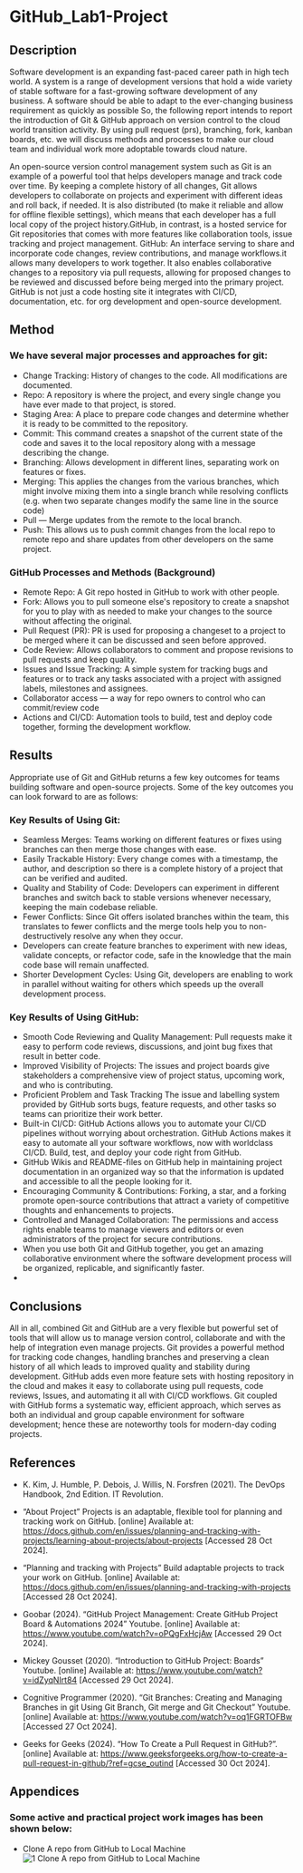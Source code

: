 # GitHub_Lab1-Project
## Description
Software development is an expanding fast-paced career path in high tech world. A system is a range of development versions that hold a wide variety of stable software for a fast-growing software development of any business. A software should be able to adapt to the ever-changing business requirement as quickly as possible
So, the following report intends to report the introduction of Git & GitHub approach on version control to the cloud world transition activity. By using pull request (prs), branching, fork, kanban boards, etc. we will discuss methods and processes to make our cloud team and individual work more adoptable towards cloud nature.

An open-source version control management system such as Git is an example of a powerful tool that helps developers manage and track code over time. By keeping a complete history of all changes, Git allows developers to collaborate on projects and experiment with different ideas and roll back, if needed. It is also distributed (to make it reliable and allow for offline flexible settings), which means that each developer has a full local copy of the project history.GitHub, in contrast, is a hosted service for Git repositories that comes with more features like collaboration tools, issue tracking and project management. GitHub: An interface serving to share and incorporate code changes, review contributions, and manage workflows.it allows many developers to work together. It also enables collaborative changes to a repository via pull requests, allowing for proposed changes to be reviewed and discussed before being merged into the primary project. GitHub is not just a code hosting site it integrates with CI/CD, documentation, etc. for org development and open-source development.

## Method
### We have several major processes and approaches for git:

*	Change Tracking: History of changes to the code. All modifications are documented.
*	Repo: A repository is where the project, and every single change you have ever made to that project, is stored.
*	Staging Area: A place to prepare code changes and determine whether it is ready to be committed to the repository.
*	Commit: This command creates a snapshot of the current state of the code and saves it to the local repository along with a message describing the change.
*	Branching: Allows development in different lines, separating work on features or fixes.
*	Merging: This applies the changes from the various branches, which might involve mixing them into a single branch while resolving conflicts (e.g. when two separate changes modify the same line in the source code)
*	Pull — Merge updates from the remote to the local branch.
*	Push: This allows us to push commit changes from the local repo to remote repo and share updates from other developers on the same project.

### GitHub Processes and Methods (Background)
*	Remote Repo: A Git repo hosted in GitHub to work with other people.
*	Fork: Allows you to pull someone else's repository to create a snapshot for you to play with as needed to make your changes to the source without affecting the original.
*	Pull Request (PR): PR is used for proposing a changeset to a project to be merged where it can be discussed and seen before approved.
*	Code Review: Allows collaborators to comment and propose revisions to pull requests and keep quality.
*	Issues and Issue Tracking: A simple system for tracking bugs and features or to track any tasks associated with a project with assigned labels, milestones and assignees.
*	Collaborator access — a way for repo owners to control who can commit/review code
*	Actions and CI/CD: Automation tools to build, test and deploy code together, forming the development workflow.

## Results 
Appropriate use of Git and GitHub returns a few key outcomes for teams building software and open-source projects. Some of the key outcomes you can look forward to are as follows:
### Key Results of Using Git:
*	Seamless Merges: Teams working on different features or fixes using branches can then merge those changes with ease.
*	Easily Trackable History: Every change comes with a timestamp, the author, and description so there is a complete history of a project that can be verified and audited.
*	Quality and Stability of Code: Developers can experiment in different branches and switch back to stable versions whenever necessary, keeping the main codebase reliable.
*	Fewer Conflicts: Since Git offers isolated branches within the team, this translates to fewer conflicts and the merge tools help you to non-destructively resolve any when they occur.
*	Developers can create feature branches to experiment with new ideas, validate concepts, or refactor code, safe in the knowledge that the main code base will remain unaffected.
*	Shorter Development Cycles: Using Git, developers are enabling to work in parallel without waiting for others which speeds up the overall development process.

### Key Results of Using GitHub:

*	Smooth Code Reviewing and Quality Management: Pull requests make it easy to perform code reviews, discussions, and joint bug fixes that result in better code.
*	Improved Visibility of Projects: The issues and project boards give stakeholders a comprehensive view of project status, upcoming work, and who is contributing.
*	Proficient Problem and Task Tracking The issue and labelling system provided by GitHub sorts bugs, feature requests, and other tasks so teams can prioritize their work better.
*	Built-in CI/CD: GitHub Actions allows you to automate your CI/CD pipelines without worrying about orchestration. GitHub Actions makes it easy to automate all your software workflows, now with worldclass CI/CD. Build, test, and deploy your code right from GitHub.
*	GitHub Wikis and README-files on GitHub help in maintaining project documentation in an organized way so that the information is updated and accessible to all the people looking for it.
*	Encouraging Community & Contributions: Forking, a star, and a forking promote open-source contributions that attract a variety of competitive thoughts and enhancements to projects.
*	Controlled and Managed Collaboration: The permissions and access rights enable teams to manage viewers and editors or even administrators of the project for secure contributions.
*	When you use both Git and GitHub together, you get an amazing collaborative environment where the software development process will be organized, replicable, and significantly faster.
*	
## Conclusions

All in all, combined Git and GitHub are a very flexible but powerful set of tools that will allow us to manage version control, collaborate and with the help of integration even manage projects. Git provides a powerful method for tracking code changes, handling branches and preserving a clean history of all which leads to improved quality and stability during development. GitHub adds even more feature sets with hosting repository in the cloud and makes it easy to collaborate using pull requests, code reviews, Issues, and automating it all with CI/CD workflows. Git coupled with GitHub forms a systematic way, efficient approach, which serves as both an individual and group capable environment for software development; hence these are noteworthy tools for modern-day coding projects.

## References
* K. Kim, J. Humble, P. Debois, J. Willis, N. Forsfren (2021). The DevOps Handbook, 2nd Edition. IT Revolution.

*	“About Project” Projects is an adaptable, flexible tool for planning and tracking work on GitHub. [online] Available at:
https://docs.github.com/en/issues/planning-and-tracking-with-projects/learning-about-projects/about-projects 
[Accessed 28 Oct 2024].

* “Planning and tracking with Projects” Build adaptable projects to track your work on GitHub. [online] Available at:
https://docs.github.com/en/issues/planning-and-tracking-with-projects
 [Accessed 28 Oct 2024].

*	Goobar (2024). “GitHub Project Management: Create GitHub Project Board & Automations 2024” Youtube. [online] Available at:
https://www.youtube.com/watch?v=oPQgFxHcjAw 
[Accessed 29 Oct 2024].

*	Mickey Gousset (2020). “Introduction to GitHub Project: Boards” Youtube. [online] Available at:
https://www.youtube.com/watch?v=idZyqNIrt84 
[Accessed 29 Oct 2024].


*	Cognitive Programmer (2020). “Git Branches: Creating and Managing Branches in git Using Git Branch, Git merge and Git Checkout” Youtube. [online] Available at:
https://www.youtube.com/watch?v=oq1FGRTOFBw 
[Accessed 27 Oct 2024].

*	Geeks for Geeks (2024). “How To Create a Pull Request in GitHub?”. [online] Available at:
https://www.geeksforgeeks.org/how-to-create-a-pull-request-in-github/?ref=gcse_outind 
[Accessed 30 Oct 2024].

## Appendices

### Some active and practical project work images has been shown below:

* Clone A repo from GitHub to Local Machine
![1 Clone A repo from GitHub to Local Machine](https://github.com/user-attachments/assets/6740e268-5d88-45e2-a751-6b8d694993a3)




